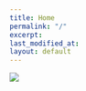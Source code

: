 ```yaml
---
title: Home
permalink: "/"
excerpt: 
last_modified_at: 
layout: default
---
```

<img src="https://clever-hugle-2c32c1.netlify.app/assets/images/257-merlin-road4.jpg">